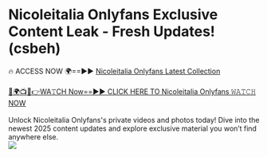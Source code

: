 # Nicoleitalia Onlyfans Exclusive Content Leak - Fresh Updates! (csbeh)

🔥 ACCESS NOW 🌍==►► <a href="https://tinyurl.com/kvy9nzfs" rel="nofollow">Nicoleitalia Onlyfans Latest Collection</a>
<br><br>
[🔴🌍📺📱👉WA𝚃CH Now==►► CLICK HERE TO Nicoleitalia Onlyfans 𝚆𝙰𝚃𝙲𝙷 NOW](https://tinyurl.com/kvy9nzfs)
<br><br>
Unlock Nicoleitalia Onlyfans's private videos and photos today! Dive into the newest 2025 content updates and explore exclusive material you won’t find anywhere else.
<br>
<a href="https://tinyurl.com/kvy9nzfs" rel="nofollow" data-target="animated-image.originalLink"><img src="https://camo.githubusercontent.com/8a4f000d20f83aca3bf7ec5f350d767afa0574a8a352519fd8cfa583a6f93a33/68747470733a2f2f692e696d6775722e636f6d2f644a486b345a712e676966" data-canonical-src="https://i.imgur.com/dJHk4Zq.gif" style="max-width: 100%; display: inline-block;" data-target="animated-image.originalImage"></a>
<br>
